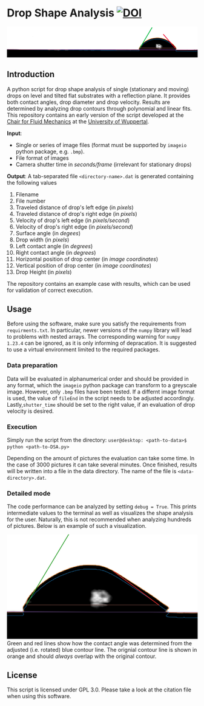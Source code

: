 # Drop Shape Analysis [![DOI](https://zenodo.org/badge/623512709.svg)](https://zenodo.org/badge/latestdoi/623512709)

![LSM_UniversityOfWuppertal_DSA_Title](./github_images/title.png)

## Introduction

A python script for drop shape analysis of single (stationary and moving) drops on level and tilted flat substrates with a reflection plane. It provides both contact angles, drop diameter and drop velocity. Results are determined by analyzing drop contours through polynomial and linear fits. \
This repository contains an early version of the script developed at the [Chair for Fluid Mechanics](https://www.lsm.uni-wuppertal.de/de/research/) at the [University of Wuppertal](https://www.uni-wuppertal.de/en/research/).


**Input**: 
* Single or series of image files (format must be supported by `imageio` python package, e.g. `.bmp`).
* File format of images
* Camera shutter time in *seconds/frame* (irrelevant for stationary drops)

**Output**: A tab-separated file `<directory-name>.dat` is generated containing the following values
1. Filename
2. File number
3. Traveled distance of drop's left edge (in *pixels*)
4. Traveled distance of drop's right edge (in *pixels*)
5. Velocity of drop's left edge (in *pixels/second*)
6. Velocity of drop's right edge (in *pixels/second*)
7. Surface angle (in *degees*)
8. Drop width (in *pixels*)
9. Left contact angle (in *degrees*)
10. Right contact angle (in *degrees*)
11. Horizontal position of drop center (in *image coordinates*)
12. Vertical position of drop center (in *image coordinates*)
13. Drop Height (in *pixels*)


The repository contains an example case with results, which can be used for validation of correct execution.

## Usage
Before using the software, make sure you satisfy the requirements from `requirments.txt`. In particular, newer versions of the `numpy` library will lead to problems with nested arrays. The corresponding warning for `numpy 1.23.4` can be ignored, as it is only informing of depracation. It is suggested to use a virtual environment limited to the required packages.

### Data preparation
Data will be evaluated in alphanumerical order and should be provided in any format, which the `imageio` python package can transform to a greyscale image. However, only `.bmp` files have been tested. If a differnt image format is used, the value of `fileEnd` in the script needs to be adjusted accordingly. Lastly,`shutter_time` should be set to the right value, if an evaluation of drop velocity is desired.

### Execution
Simply run the script from the directory:
`user@desktop: <path-to-data>$ python <path-to-DSA.py>`

Depending on the amount of pictures the evaluation can take some time. In the case of 3000 pictures it can take several minutes. Once finished, results will be written into a file in the data directory. The name of the file is `<data-directory>.dat`.

### Detailed mode
The code performance can be analyzed by setting `debug = True`. This  prints intermediate values to the terminal as well as visualizes the shape analysis for the user. Naturally, this is not recommended when analyzing hundreds of pictures. Below is an example of such a visualization.

![LSM_UniversityOfWuppertal_DSA_ExampleDetailedMode](./github_images/example_detailed.png)  
Green and red lines show how the contact angle was determined from the adjusted (i.e. rotated) blue contour line. The orignial contour line is shown in orange and should *always* overlap with the original contour. 

## License
This script is licensed under GPL 3.0. Please take a look at the citation file when using this software.

